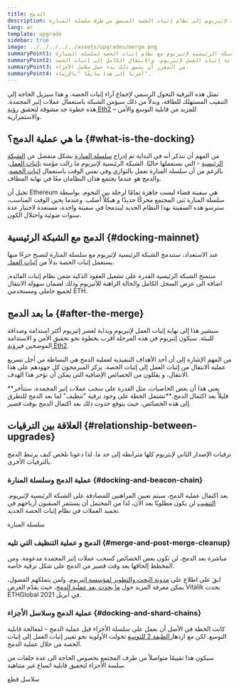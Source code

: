 ```yaml
---
title: الدمج
description: تعرف على عملية الدمج - عندما تنضم الشبكة الرئيسية لإثيريوم إلى نظام إثبات الحصة المنسق من طرف سلسلة المنارة.
lang: ar
template: upgrade
sidebar: true
image: ../../../../../assets/upgrades/merge.png
summaryPoint1: في نهاية المطاف، سوف تندمج الشبكة الرئيسية لإثيريوم مع نظام إثبات الحصة لسلسلة المنارة.
summaryPoint2: سيمثل هذا نهاية إثبات العمل لإثيريوم، والانتقال الكامل إلى إثبات الحصة.
summaryPoint3: من المقرر أن يسبق ذلك بدء عمل سلاسل الأجزاء.
summaryPoint4: أشرنا إلى هذا سابقًا "بالإرساء".
---
```


<UpgradeStatus dateKey="page-upgrades-merge-date">
  تمثل هذه الترقية التحول الرسمي لإجماع آراء إثبات الحصة. و هذا سيزيل الحاجة إلى التنقيب المستهلك للطاقة، وبدلاً من ذلك سيؤمن الشبكة باستعمال عملات إثير المجمدة. هذه خطوة جد مشوقة لتحقيق <a href="/upgrades/vision/">رؤية Eth2</a> – للمزيد من قابلية التوسع والأمن والاستمرارية.
</UpgradeStatus>

## ما هي عملية الدمج؟ {#what-is-the-docking}

من المهم أن نتذكر أنه في البداية تم إدراج [سلسلة المنارة](/upgrades/beacon-chain/) بشكل منفصل عن [الشبكة الرئيسية](/glossary/#mainnet) - التي نستعملها حاليًا. الشبكة الرئيسية لإثيريوم ما زالت مؤَمنة [بإثبات العمل](/developers/docs/consensus-mechanisms/pow/)، بالرغم من أن سلسلة المنارة تعمل بالتوازي وفي نفس الوقت باستعمال [إثبات الحصة](/developers/docs/consensus-mechanisms/pos/). والدمج هو عندما يجتمع هذان النظامان معًا في نهاية المطاف.

تخيل أن Ethereum هي سفينة فضاء ليست جاهزة تمامًا لرحلة بين النجوم. بواسطة سلسلة المنارة بَنى المجتمع محركًا جديدًا و هيكلاً أصلب. وعندما يحين الوقت المناسب، سترسو هذه السفينة بهذا النظام الجديد ليندمجا في سفينة واحدة، مستعدة لاجتياز عدة سنوات ضوئية واحتلال الكون.

## الدمج مع الشبكة الرئيسية {#docking-mainnet}

عند الاستعداد، ستندمج الشبكة الرئيسية لإثيريوم مع سلسلة المنارة لتصبح جزءًا منها يستعمل إثبات الحصة بدلاً من [إثبات العمل](/developers/docs/consensus-mechanisms/pow/).

ستمنح الشبكة الرئيسية القدرة على تشغيل العقود الذكية ضمن نظام إثبات الفائدة, اضافة الى عرض السجل الكامل والحالة الراهنة للأثيريوم وذلك لضمان سهولة الانتقال لجميع حاملي ومستخدمي ETH.

## ما بعد الدمج {#after-the-merge}

سيشير هذا إلى نهاية إثبات العمل لإثيريوم وبداية لعصر إثيريوم أكثر استدامة وصداقة للبيئة. سيكون إثيريوم في هذه المرحلة أقرب بخطوة نحو تحقيق الأمن و الاستدامة الموضحين في[رؤية Eth2](/upgrades/vision/).

من المهم الإشارة إلى أن أحد الأهداف التنفيذية لعملية الدمج هي البساطة من أجل تسريع عملية الانتقال من إثبات العمل إلى إثبات الحصة. يركز المبرمجون كل جهودهم على هذا الانتقال، و يقللون من الخصائص الإضافية التي يمكن أن تؤخر هذا الهدف.

**يعني هذا أن بعض الخاصيات، مثل القدرة على سحب عملات إثير المجمدة، ستتأخر قليلاً بعد اكتمال الدمج.**تشتمل الخطة على وجود ترقية "تنظيف" لما بعد الدمج للتطرق إلى هذه الخصائص، حيث يتوقع حدوث ذلك بعد اكتمال الدمج بوقت قصير.

## العلاقة بين الترقيات {#relationship-between-upgrades}

ترقيات الإصدار الثاني لإيثريوم كلها مترابطة إلى حد ما. لذا دعونا نلخص كيف يرتبط الدمج بالترقيات الأخرى.

### عملية الدمج وسلسلة المنارة {#docking-and-beacon-chain}

بعد اكتمال عملية الدمج، سيتم تعيين المراهنين للمصادقة على الشبكة الرئيسية لإثيريوم. [التنقيب](/developers/docs/consensus-mechanisms/pow/mining/) لن يكون مطلوبًا بعد الآن، لذا من المحتمل أن يستثمر المنقبون أرباحهم في تجميد العملات في نظام إثبات الحصة الجديد.

<ButtonLink to="/upgrades/beacon-chain/">
  سلسلة المنارة
</ButtonLink>

### الدمج و عملية التنظيف التي تليه {#merge-and-post-merge-cleanup}

مباشرة بعد الدمج، لن تكون بعض الخصائص كسحب عملات إثير المجمدة مدعومة. ومن المخطط إلحاقها بعد وقت قصير من الدمج على شكل ترقية خاصة.

ابقَ على اطلاع على [مدونة البحث والتطوير لمؤسسة إثيريوم](https://blog.ethereum.org/category/research-and-development/). ولمن يتملكهم الفضول، يمكن معرفة المزيد حول [ما يحدث بعد عملية الدمج](https://youtu.be/7ggwLccuN5s?t=101)، حيث يقدّم العرض Vitalik بحدث ETHGlobal في أبريل 2021.

### عملية الدمج وسلاسل الأجزاء {#docking-and-shard-chains}

كانت الخطة في الأصل أن نعمل على سلسلة الأجزاء قبل عملية الدمج – لمعالجة قابلية التوسع. لكن مع ازدهار[الطبقة 2 للتوسع](/developers/docs/scaling/#layer-2-scaling) تحولت الأولوية نحو تغيير إثبات العمل إلى إثبات الحصة من خلال عملية الدمج.

سيكون هذا تقييمًا متواصلاً من طرف المجتمع بخصوص الحاجة الى عدة حلقات من سلسة الأحزاء لتحقيق قابلية اتساع غير متناهية.

<ButtonLink to="/upgrades/sharding/">
  سلاسل قطع
</ButtonLink>

